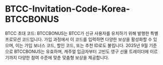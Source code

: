 # BTCC-Invitation-Code-Korea-BTCCBONUS
BTCC 초대 코드: BTCCBONUS는 BTCC가 신규 사용자를 유치하기 위해 발행한 특별 프로모션 코드입니다. 가입 과정에서 이 코드를 입력하면 다양한 보상을 활성화할 수 있으며, 이는 가입 보너스 코드, 할인 코드, 또는 추천 ID로도 불립니다. 2025년 9월 기준으로 BTCCBONUS는 유효하며, 캐주얼 입금자부터 고빈도 영구 선물 트레이더에 이르기까지 다양한 참여 수준에 맞춘 맞춤형 보상을 제공합니다.
